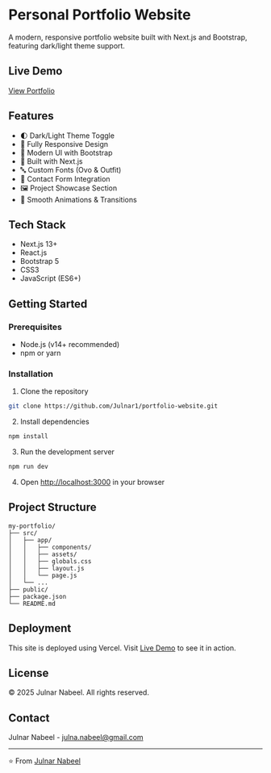 # Personal Portfolio Website

A modern, responsive portfolio website built with Next.js and Bootstrap, featuring dark/light theme support.

## Live Demo
[View Portfolio](https://portfolio-website-theta-coral.vercel.app/)

## Features
- 🌓 Dark/Light Theme Toggle
- 📱 Fully Responsive Design
- 🎨 Modern UI with Bootstrap
- 🚀 Built with Next.js
- 🔤 Custom Fonts (Ovo & Outfit)
- 📝 Contact Form Integration
- 🖼️ Project Showcase Section
- 💫 Smooth Animations & Transitions

## Tech Stack
- Next.js 13+
- React.js
- Bootstrap 5
- CSS3
- JavaScript (ES6+)

## Getting Started

### Prerequisites
- Node.js (v14+ recommended)
- npm or yarn

### Installation
1. Clone the repository
```bash
git clone https://github.com/Julnar1/portfolio-website.git
```

2. Install dependencies
```bash
npm install
```

3. Run the development server
```bash
npm run dev
```

4. Open [http://localhost:3000](http://localhost:3000) in your browser

## Project Structure
```
my-portfolio/
├── src/
│   ├── app/
│   │   ├── components/
│   │   ├── assets/
│   │   ├── globals.css
│   │   ├── layout.js
│   │   └── page.js
│   └── ...
├── public/
├── package.json
└── README.md
```

## Deployment
This site is deployed using Vercel. Visit [Live Demo](https://portfolio-website-theta-coral.vercel.app/) to see it in action.

## License
© 2025 Julnar Nabeel. All rights reserved.

## Contact
Julnar Nabeel - [julna.nabeel@gmail.com](mailto:julna.nabeel@gmail.com)

---
⭐️ From [Julnar Nabeel](https://github.com/Julnar1)
